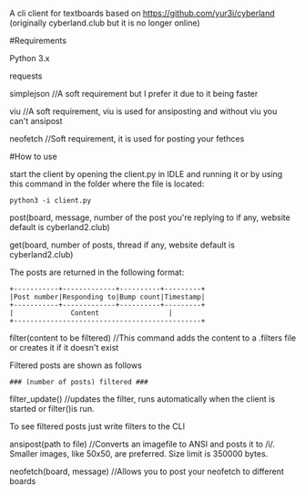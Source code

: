 A cli client for textboards based on https://github.com/yur3i/cyberland (originally cyberland.club but it is no longer online)

#Requirements

Python 3.x

requests

simplejson //A soft requirement but I prefer it due to it being faster

viu //A soft requirement, viu is used for ansiposting and without viu you can't ansipost

neofetch //Soft requirement, it is used for posting your fethces

#How to use

start the client by opening the client.py in IDLE and running it or by using this command in the folder where the file is located:
```
python3 -i client.py
```

post(board, message, number of the post you're replying to if any, website default is cyberland2.club)

get(board, number of posts, thread if any, website default is cyberland2.club)

The posts are returned in the following format:
```
+-----------+-------------+----------+---------+ 
|Post number|Responding to|Bump count|Timestamp| 
+-----------+-------------+----------+---------+ 
| 		       Content	               | 
+----------------------------------------------+
```

filter(content to be filtered) //This command adds the content to a .filters file or creates it if it doesn't exist

Filtered posts are shown as follows

```
### (number of posts) filtered ###
```

filter_update() //updates the filter, runs automatically when the client is started or filter()is run.

To see filtered posts just write filters to the CLI

ansipost(path to file) //Converts an imagefile to ANSI and posts it to /i/. Smaller images, like 50x50, are preferred. Size limit is 350000 bytes.

neofetch(board, message) //Allows you to post your neofetch to different boards
